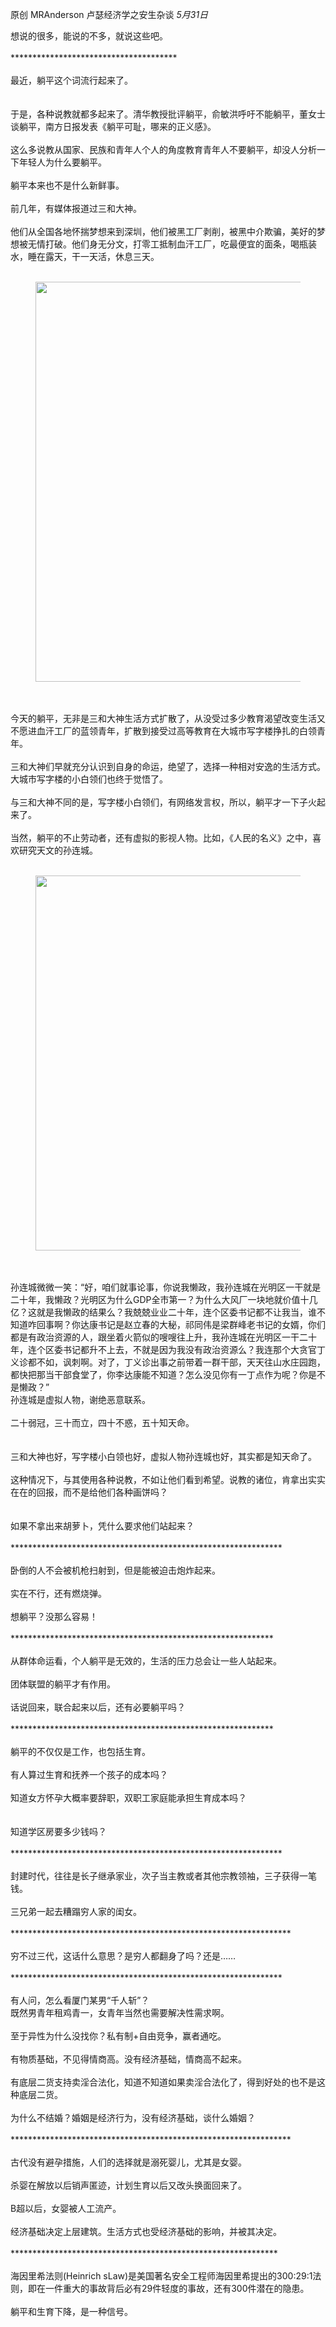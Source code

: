<p data-pid="lQIFjrbi">原创 MRAnderson 卢瑟经济学之安生杂谈 <i>5月31日</i></p><p data-pid="23dK9WzQ">想说的很多，能说的不多，就说这些吧。<br><br>**************************************<br><br>最近，躺平这个词流行起来了。<br><br><br>于是，各种说教就都多起来了。清华教授批评躺平，俞敏洪呼吁不能躺平，董女士谈躺平，南方日报发表《躺平可耻，哪来的正义感》。<br><br>这么多说教从国家、民族和青年人个人的角度教育青年人不要躺平，却没人分析一下年轻人为什么要躺平。<br><br>躺平本来也不是什么新鲜事。<br><br>前几年，有媒体报道过三和大神。<br><br>他们从全国各地怀揣梦想来到深圳，他们被黑工厂剥削，被黑中介欺骗，美好的梦想被无情打破。他们身无分文，打零工抵制血汗工厂，吃最便宜的面条，喝瓶装水，睡在露天，干一天活，休息三天。<br><br></p><figure data-size="normal"><img src="https://pic1.zhimg.com/v2-fcacdf379717a5a8ab777b20ae16b974_720w.jpg?source=d16d100b" data-caption="" data-size="normal" data-rawwidth="640" data-rawheight="484" class="origin_image zh-lightbox-thumb" width="640" data-original="https://pic1.zhimg.com/v2-fcacdf379717a5a8ab777b20ae16b974_720w.jpg?source=d16d100b"></figure><p data-pid="BXyFXkyS"><br><br>今天的躺平，无非是三和大神生活方式扩散了，从没受过多少教育渴望改变生活又不愿进血汗工厂的蓝领青年，扩散到接受过高等教育在大城市写字楼挣扎的白领青年。<br><br>三和大神们早就充分认识到自身的命运，绝望了，选择一种相对安逸的生活方式。大城市写字楼的小白领们也终于觉悟了。<br><br>与三和大神不同的是，写字楼小白领们，有网络发言权，所以，躺平才一下子火起来了。<br><br>当然，躺平的不止劳动者，还有虚拟的影视人物。比如，《人民的名义》之中，喜欢研究天文的孙连城。<br><br></p><figure data-size="normal"><img src="https://picx.zhimg.com/v2-f34f30718f443c3ae987f9b7329ba378_720w.jpg?source=d16d100b" data-caption="" data-size="normal" data-rawwidth="600" data-rawheight="712" class="origin_image zh-lightbox-thumb" width="600" data-original="https://pic1.zhimg.com/v2-f34f30718f443c3ae987f9b7329ba378_720w.jpg?source=d16d100b"></figure><p data-pid="Iw6ZkZzL"><br><br>孙连城微微一笑：“好，咱们就事论事，你说我懒政，我孙连城在光明区一干就是二十年，我懒政？光明区为什么GDP全市第一？为什么大风厂一块地就价值十几亿？这就是我懒政的结果么？我兢兢业业二十年，连个区委书记都不让我当，谁不知道咋回事啊？你达康书记是赵立春的大秘，祁同伟是梁群峰老书记的女婿，你们都是有政治资源的人，跟坐着火箭似的嗖嗖往上升，我孙连城在光明区一干二十年，连个区委书记都升不上去，不就是因为我没有政治资源么？我连那个大贪官丁义诊都不如，讽刺啊。对了，丁义诊出事之前带着一群干部，天天往山水庄园跑，都快把那当干部食堂了，你李达康能不知道？怎么没见你有一丁点作为呢？你是不是懒政？”<br>孙连城是虚拟人物，谢绝恶意联系。<br><br>二十弱冠，三十而立，四十不惑，五十知天命。<br><br><br>三和大神也好，写字楼小白领也好，虚拟人物孙连城也好，其实都是知天命了。<br><br>这种情况下，与其使用各种说教，不如让他们看到希望。说教的诸位，肯拿出实实在在的回报，而不是给他们各种画饼吗？<br><br><br>如果不拿出来胡萝卜，凭什么要求他们站起来？<br><br>**************************************************************<br><br>卧倒的人不会被机枪扫射到，但是能被迫击炮炸起来。<br><br>实在不行，还有燃烧弹。<br><br>想躺平？没那么容易！<br><br>************************************************************<br><br>从群体命运看，个人躺平是无效的，生活的压力总会让一些人站起来。<br><br>团体联盟的躺平才有作用。<br><br>话说回来，联合起来以后，还有必要躺平吗？<br><br>************************************************************<br><br>躺平的不仅仅是工作，也包括生育。<br><br>有人算过生育和抚养一个孩子的成本吗？<br><br>知道女方怀孕大概率要辞职，双职工家庭能承担生育成本吗？<br><br><br>知道学区房要多少钱吗？<br><br>**************************************************************<br><br>封建时代，往往是长子继承家业，次子当主教或者其他宗教领袖，三子获得一笔钱。<br><br>三兄弟一起去糟蹋穷人家的闺女。<br><br>****************************************************************<br><br>穷不过三代，这话什么意思？是穷人都翻身了吗？还是……<br><br>**************************************************************<br><br>有人问，怎么看厦门某男“千人斩”？<br>既然男青年租鸡青一，女青年当然也需要解决性需求啊。<br><br>至于异性为什么没找你？私有制+自由竞争，赢者通吃。<br><br>有物质基础，不见得情商高。没有经济基础，情商高不起来。<br><br>有底层二货支持卖淫合法化，知道不知道如果卖淫合法化了，得到好处的也不是这种底层二货。<br><br>为什么不结婚？婚姻是经济行为，没有经济基础，谈什么婚姻？<br><br>****************************************************************<br><br>古代没有避孕措施，人们的选择就是溺死婴儿，尤其是女婴。<br><br>杀婴在解放以后销声匿迹，计划生育以后又改头换面回来了。<br><br>B超以后，女婴被人工流产。<br><br>经济基础决定上层建筑。生活方式也受经济基础的影响，并被其决定。<br><br>*************************************************************<br><br>海因里希法则(Heinrich sLaw)是美国著名安全工程师海因里希提出的300:29:1法则，即在一件重大的事故背后必有29件轻度的事故，还有300件潜在的隐患。<br><br>躺平和生育下降，是一种信号。<br><br> </p>